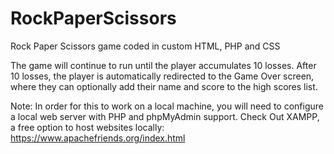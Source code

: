 # RockPaperScissors
Rock Paper Scissors game coded in custom HTML, PHP and CSS

The game will continue to run until the player accumulates 10 losses. After 10 losses, the player is automatically redirected to the Game Over screen, where they can optionally add their name and score to the high scores list. 

Note: In order for this to work on a local machine, you will need to configure a local web server with PHP and phpMyAdmin support. Check Out XAMPP, a free option to host websites locally: https://www.apachefriends.org/index.html
